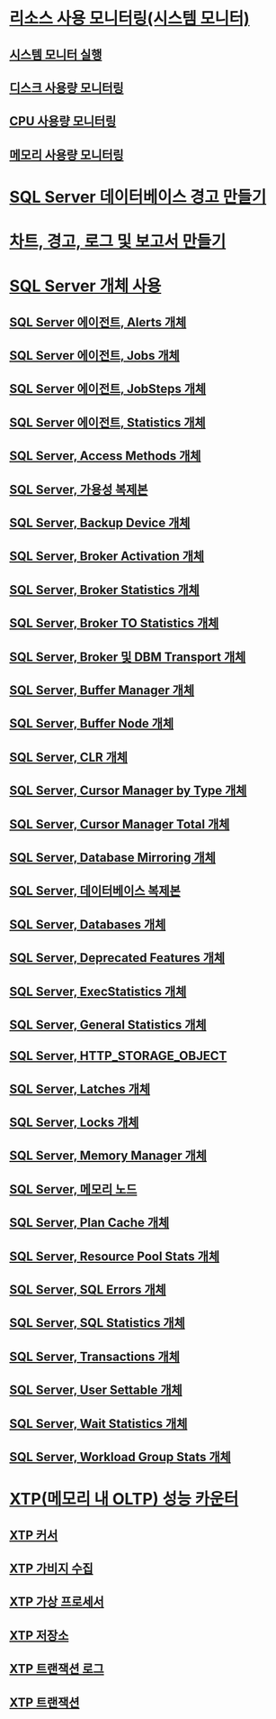 # [리소스 사용 모니터링(시스템 모니터)](monitor-resource-usage-system-monitor.md)
## [시스템 모니터 실행](run-system-monitor.md)
## [디스크 사용량 모니터링](monitor-disk-usage.md)
## [CPU 사용량 모니터링](monitor-cpu-usage.md)
## [메모리 사용량 모니터링](monitor-memory-usage.md)
# [SQL Server 데이터베이스 경고 만들기](create-a-sql-server-database-alert.md)
# [차트, 경고, 로그 및 보고서 만들기](create-charts-alerts-logs-and-reports.md)
# [SQL Server 개체 사용](use-sql-server-objects.md)
## [SQL Server 에이전트, Alerts 개체](sql-server-agent-alerts-object.md)
## [SQL Server 에이전트, Jobs 개체](sql-server-agent-jobs-object.md)
## [SQL Server 에이전트, JobSteps 개체](sql-server-agent-jobsteps-object.md)
## [SQL Server 에이전트, Statistics 개체](sql-server-agent-statistics-object.md)
## [SQL Server, Access Methods 개체](sql-server-access-methods-object.md)
## [SQL Server, 가용성 복제본](sql-server-availability-replica.md)
## [SQL Server, Backup Device 개체](sql-server-backup-device-object.md)
## [SQL Server, Broker Activation 개체](sql-server-broker-activation-object.md)
## [SQL Server, Broker Statistics 개체](sql-server-broker-statistics-object.md)
## [SQL Server, Broker TO Statistics 개체](sql-server-broker-to-statistics-object.md)
## [SQL Server, Broker 및 DBM Transport 개체](sql-server-broker-dbm-transport-object.md)
## [SQL Server, Buffer Manager 개체](sql-server-buffer-manager-object.md)
## [SQL Server, Buffer Node 개체](sql-server-buffer-node.md)
## [SQL Server, CLR 개체](sql-server-clr-object.md)
## [SQL Server, Cursor Manager by Type 개체](sql-server-cursor-manager-by-type-object.md)
## [SQL Server, Cursor Manager Total 개체](sql-server-cursor-manager-total-object.md)
## [SQL Server, Database Mirroring 개체](sql-server-database-mirroring-object.md)
## [SQL Server, 데이터베이스 복제본](sql-server-database-replica.md)
## [SQL Server, Databases 개체](sql-server-databases-object.md)
## [SQL Server, Deprecated Features 개체](sql-server-deprecated-features-object.md)
## [SQL Server, ExecStatistics 개체](sql-server-execstatistics-object.md)
## [SQL Server, General Statistics 개체](sql-server-general-statistics-object.md)
## [SQL Server, HTTP_STORAGE_OBJECT](sql-server-http-storage-object.md)
## [SQL Server, Latches 개체](sql-server-latches-object.md)
## [SQL Server, Locks 개체](sql-server-locks-object.md)
## [SQL Server, Memory Manager 개체](sql-server-memory-manager-object.md)
## [SQL Server, 메모리 노드](sql-server-memory-node.md)
## [SQL Server, Plan Cache 개체](sql-server-plan-cache-object.md)
## [SQL Server, Resource Pool Stats 개체](sql-server-resource-pool-stats-object.md)
## [SQL Server, SQL Errors 개체](sql-server-sql-errors-object.md)
## [SQL Server, SQL Statistics 개체](sql-server-sql-statistics-object.md)
## [SQL Server, Transactions 개체](sql-server-transactions-object.md)
## [SQL Server, User Settable 개체](sql-server-user-settable-object.md)
## [SQL Server, Wait Statistics 개체](sql-server-wait-statistics-object.md)
## [SQL Server, Workload Group Stats 개체](sql-server-workload-group-stats-object.md)
# [XTP(메모리 내 OLTP) 성능 카운터](sql-server-xtp-in-memory-oltp-performance-counters.md)
## [XTP 커서](sql-server-xtp-cursors.md)
## [XTP 가비지 수집](sql-server-xtp-garbage-collection.md)
## [XTP 가상 프로세서](sql-server-xtp-phantom-processor.md)
## [XTP 저장소](sql-server-xtp-storage.md)
## [XTP 트랜잭션 로그](sql-server-xtp-transaction-log.md)
## [XTP 트랜잭션](sql-server-xtp-transactions.md)
